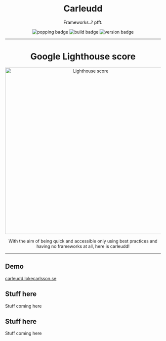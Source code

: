 <p align="center">
  <h1 align="center">Carleudd</h1>
  <p align="center">Frameworks..? pfft.</p>
  <p align="center">
    <img alt='popping badge' src='https://img.shields.io/badge/dependecies-none-green.svg?style=flat-square' />
    <img alt='build badge' src='https://img.shields.io/badge/build-passing-green.svg?style=flat-square' />
    <img alt='version badge' src='https://img.shields.io/badge/version-0.4.6.8-blue.svg?style=flat-square' />
  </p>
</div>
<hr>  
<p align="center">
  <h1 align="center">Google Lighthouse score</h1>
  <p align="center">
    <img alt='Lighthouse score' src='https://i.imgur.com/T6C8GUo.png' width='538'/>
  </p>
  <p align="center">
    With the aim of being quick and accessible only using best practices and having no frameworks at all, here is carleudd!
  </p>
</p>
<hr>  


## Demo
[carleudd.lokecarlsson.se](https://carleudd.lokecarlsson.se/)


## Stuff here
Stuff coming here


## Stuff here
Stuff coming here

